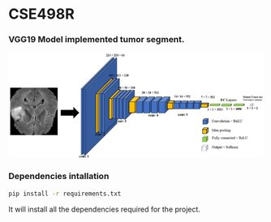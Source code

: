 # CSE498R
### VGG19 Model implemented tumor segment.
![](Image/image_1.png)

### Dependencies intallation
```bash
pip install -r requirements.txt
```
It will install all the dependencies required for the project.

